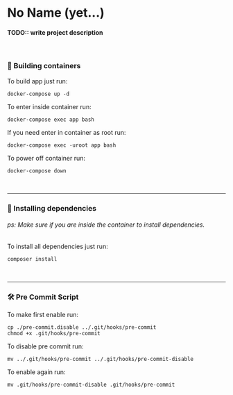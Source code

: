 # No Name (yet...)

#### TODO:: write project description

<br>

### 🐳 Building containers

To build app just run:
```
docker-compose up -d
```

To enter inside container run:
```
docker-compose exec app bash
```

If you need enter in container as root run:
```
docker-compose exec -uroot app bash
```

To power off container run:
```
docker-compose down
```
<br>
<hr>

### 🧰 Installing dependencies
###### ps: Make sure if you are inside the container to install dependencies.

To install all dependencies just run:
```
composer install
```
<br>
<hr>

### 🛠 Pre Commit Script

To make first enable run: 
```
cp ./pre-commit.disable ../.git/hooks/pre-commit
chmod +x .git/hooks/pre-commit
```

To disable pre commit run:
```
mv ../.git/hooks/pre-commit ../.git/hooks/pre-commit-disable
```

To enable again run:
```
mv .git/hooks/pre-commit-disable .git/hooks/pre-commit
```
